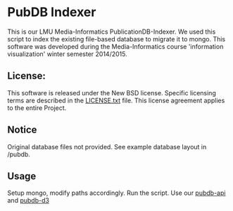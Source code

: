 # PubDB Indexer

This is  our LMU Media-Informatics PublicationDB-Indexer.
We used this script to index the existing file-based database to migrate it to mongo.
This software was developed during the Media-Informatics course 'information visualization' winter semester 2014/2015.

## License: 
This software is released under the New BSD license. Specific
licensing terms are described in the [LICENSE.txt](LICENSE.txt) file. This license
agreement applies to the entire Project.

## Notice
Original database files not provided.
See example database layout in /pubdb.

## Usage
Setup mongo, modify paths accordingly. 
Run the script.
Use our [pubdb-api](https://github.com/PatrickPro/pubdb-api) and [pubdb-d3](https://github.com/PatrickPro/pubdb-d3) 
